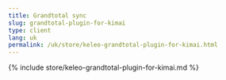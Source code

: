 ```yaml
---
title: Grandtotal sync
slug: grandtotal-plugin-for-kimai
type: client
lang: uk
permalink: /uk/store/keleo-grandtotal-plugin-for-kimai.html
---
```


{% include store/keleo-grandtotal-plugin-for-kimai.md %}
